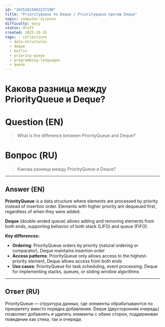 ```yaml
---
id: "20251015082237190"
title: "Priorityqueue Vs Deque / Priorityqueue против Deque"
topic: computer-science
difficulty: easy
status: draft
created: 2025-10-15
tags: - collections
  - data-structures
  - deque
  - kotlin
  - priority-queue
  - programming-languages
  - queue
---
```

# Какова разница между PriorityQueue и Deque?

# Question (EN)
> What is the difference between PriorityQueue and Deque?

# Вопрос (RU)
> Какова разница между PriorityQueue и Deque?

---

## Answer (EN)

**PriorityQueue** is a data structure where elements are processed by priority instead of insertion order. Elements with higher priority are dequeued first, regardless of when they were added.

**Deque** (double-ended queue) allows adding and removing elements from both ends, supporting behavior of both stack (LIFO) and queue (FIFO).

**Key differences:**
- **Ordering**: PriorityQueue orders by priority (natural ordering or comparator), Deque maintains insertion order
- **Access patterns**: PriorityQueue only allows access to the highest-priority element, Deque allows access from both ends
- **Use cases**: PriorityQueue for task scheduling, event processing; Deque for implementing stacks, queues, or sliding window algorithms

---

## Ответ (RU)

PriorityQueue — структура данных, где элементы обрабатываются по приоритету вместо порядка добавления. Deque (двусторонняя очередь) позволяет добавлять и удалять элементы с обеих сторон, поддерживая поведение как стека, так и очереди.

